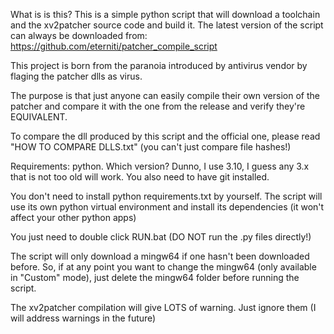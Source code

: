 What is is this?
This is a simple python script that will download a toolchain and the xv2patcher source code and build it.
The latest version of the script can always be downloaded from: https://github.com/eterniti/patcher_compile_script


This project is born from the paranoia introduced by antivirus vendor by flaging the patcher dlls as virus.

The purpose is that just anyone can easily compile their own version of the patcher and compare it with the one from the release and verify they're EQUIVALENT.

To compare the dll produced by this script and the official one, please read "HOW TO COMPARE DLLS.txt" (you can't just compare file hashes!)


Requirements: python. Which version? Dunno, I use 3.10, I guess any 3.x that is not too old will work.
You also need to have git installed.


You don't need to install python requirements.txt by yourself. The script will use its own python virtual environment and install its dependencies (it won't affect your other python apps)

You just need to double click RUN.bat (DO NOT run the .py files directly!)


The script will only download a mingw64 if one hasn't been downloaded before.
So, if at any point you want to change the mingw64 (only available in "Custom" mode), just delete the mingw64 folder before running the script.

The xv2patcher compilation will give LOTS of warning. Just ignore them (I will address warnings in the future)
